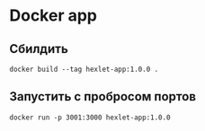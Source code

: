 # Docker app

## Сбилдить

```shell
docker build --tag hexlet-app:1.0.0 . 
```

## Запустить с пробросом портов

````shell
docker run -p 3001:3000 hexlet-app:1.0.0
````